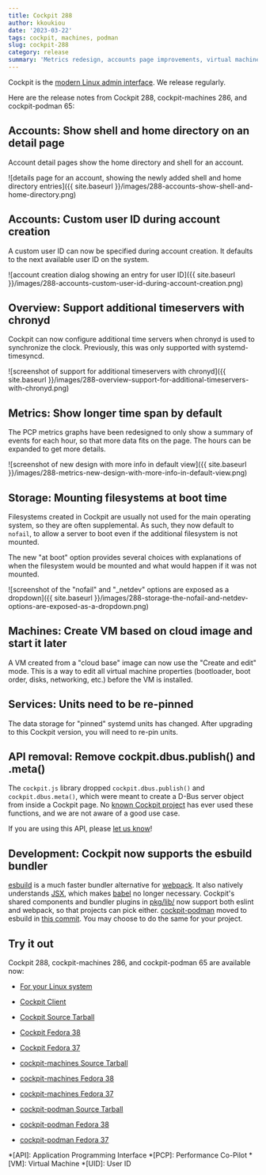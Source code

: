 ```yaml
---
title: Cockpit 288
author: kkoukiou
date: '2023-03-22'
tags: cockpit, machines, podman
slug: cockpit-288
category: release
summary: 'Metrics redesign, accounts page improvements, virtual machines cloud base editing, services page speed ups, chronyd manual time servers, esbuild bundler'
---
```


Cockpit is the [modern Linux admin interface](https://cockpit-project.org/).
We release regularly.

Here are the release notes from Cockpit 288, cockpit-machines 286, and cockpit-podman 65:

## Accounts: Show shell and home directory on an detail page

Account detail pages show the home directory and shell for an account.

![details page for an account, showing the newly added shell and home directory entries]({{ site.baseurl }}/images/288-accounts-show-shell-and-home-directory.png)

## Accounts: Custom user ID during account creation

A custom user ID can now be specified during account creation. It defaults to the next available user ID on the system.

![account creation dialog showing an entry for user ID]({{ site.baseurl }}/images/288-accounts-custom-user-id-during-account-creation.png)

## Overview: Support additional timeservers with chronyd

Cockpit can now configure additional time servers when chronyd is used to synchronize the clock. Previously, this was only supported with systemd-timesyncd.

![screenshot of support for additional timeservers with chronyd]({{ site.baseurl }}/images/288-overview-support-for-additional-timeservers-with-chronyd.png)

## Metrics: Show longer time span by default

The PCP metrics graphs have been redesigned to only show a summary of events for each hour, so that more data fits on the page. The hours can be expanded to get more details.

![screenshot of new design with more info in default view]({{ site.baseurl }}/images/288-metrics-new-design-with-more-info-in-default-view.png)

## Storage: Mounting filesystems at boot time

Filesystems created in Cockpit are usually not used for the main operating system, so they are often supplemental. As such, they now default to `nofail`, to allow a server to boot even if the additional filesystem is not mounted.

The new "at boot" option provides several choices with explanations of when the filesystem would be mounted and what would happen if it was not mounted.

![screenshot of the "nofail" and "_netdev" options are exposed as a dropdown]({{ site.baseurl }}/images/288-storage-the-nofail-and-netdev-options-are-exposed-as-a-dropdown.png)

## Machines: Create VM based on cloud image and start it later

A VM created from a "cloud base" image can now use the "Create and edit" mode. This is a way to edit all virtual machine properties (bootloader, boot order, disks, networking, etc.) before the VM is installed.

## Services: Units need to be re-pinned

The data storage for "pinned" systemd units has changed. After upgrading to this Cockpit version, you will need to re-pin units.

## API removal: Remove cockpit.dbus.publish() and .meta()

The `cockpit.js` library dropped `cockpit.dbus.publish()` and `cockpit.dbus.meta()`, which were meant to create a D-Bus server object from inside a Cockpit page. No [known Cockpit project](https://cockpit-project.org/applications.html) has ever used these functions, and we are not aware of a good use case.

If you are using this API, please [let us know](https://github.com/cockpit-project/cockpit/issues)!

## Development: Cockpit now supports the esbuild bundler

[esbuild](https://esbuild.github.io/) is a much faster bundler alternative for [webpack](https://webpack.js.org/). It also natively understands [JSX](https://reactjs.org/docs/introducing-jsx.html), which makes [babel](https://babeljs.io/) no longer necessary. Cockpit's shared components and bundler plugins in [pkg/lib/](https://github.com/cockpit-project/cockpit/tree/main/pkg/lib) now support both eslint and webpack, so that projects can pick either. [cockpit-podman](https://github.com/cockpit-project/cockpit-podman) moved to esbuild in [this commit](https://github.com/cockpit-project/cockpit-podman/commit/d48f58297f66d2f6390aa85b54883d9be980850b). You may choose to do the same for your project.


## Try it out

Cockpit 288, cockpit-machines 286, and cockpit-podman 65 are available now:

* [For your Linux system](https://cockpit-project.org/running.html)
* [Cockpit Client](https://flathub.org/apps/details/org.cockpit_project.CockpitClient)

* [Cockpit Source Tarball](https://github.com/cockpit-project/cockpit/releases/tag/288)
* [Cockpit Fedora 38](https://bodhi.fedoraproject.org/updates/?releases=F38&packages=cockpit)
* [Cockpit Fedora 37](https://bodhi.fedoraproject.org/updates/?releases=F37&packages=cockpit)
* [cockpit-machines Source Tarball](https://github.com/cockpit-project/cockpit-machines/releases/tag/286)
* [cockpit-machines Fedora 38](https://bodhi.fedoraproject.org/updates/?releases=F38&packages=cockpit-machines)
* [cockpit-machines Fedora 37](https://bodhi.fedoraproject.org/updates/?releases=F37&packages=cockpit-machines)
* [cockpit-podman Source Tarball](https://github.com/cockpit-project/cockpit-podman/releases/tag/65)
* [cockpit-podman Fedora 38](https://bodhi.fedoraproject.org/updates/?releases=F38&packages=cockpit-podman)
* [cockpit-podman Fedora 37](https://bodhi.fedoraproject.org/updates/?releases=F37&packages=cockpit-podman)

*[API]: Application Programming Interface
*[PCP]: Performance Co-Pilot
*[VM]: Virtual Machine
*[UID]: User ID
